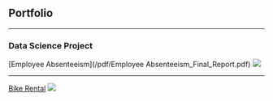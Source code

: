 ## Portfolio

---

### Data Science Project

[Employee Absenteeism](/pdf/Employee Absenteeism_Final_Report.pdf)
<img src="images/dummy_thumbnail.jpg?raw=true"/>

---
[Bike Rental](/pdf/Bike_Rental_Final_Report.pdf)
<img src="images/dummy_thumbnail.jpg?raw=true"/>


